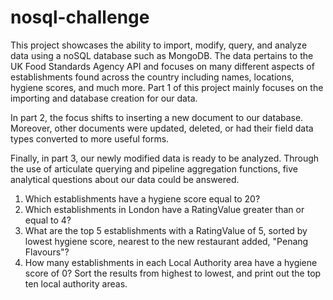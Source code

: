 # nosql-challenge

This project showcases the ability to import, modify, query, and analyze data using a noSQL database such as MongoDB. The data pertains to the UK Food Standards Agency API and focuses on many different aspects of establishments found across the country including names, locations, hygiene scores, and much more. Part 1 of this project mainly focuses on the importing and database creation for our data.

In part 2, the focus shifts to inserting a new document to our database. Moreover, other documents were updated, deleted, or had their field data types converted to more useful forms. 

Finally, in part 3, our newly modified data is ready to be analyzed. Through the use of articulate querying and pipeline aggregation functions, five analytical questions about our data could be answered.

1. Which establishments have a hygiene score equal to 20?
2. Which establishments in London have a RatingValue greater than or equal to 4?
3. What are the top 5 establishments with a RatingValue of 5, sorted by lowest hygiene score, nearest to the new restaurant added, "Penang Flavours"?
4. How many establishments in each Local Authority area have a hygiene score of 0? Sort the results from highest to lowest, and print out the top ten local authority areas.
